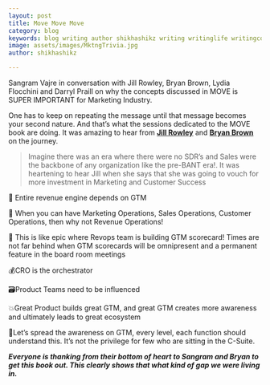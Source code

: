 ```yaml
---
layout: post
title: Move Move Move
category: blog
keywords: blog writing author shikhashikz writing writinglife writingcommunity dailyblogpost dailyblogpostchallenge marketing abm
image: assets/images/MktngTrivia.jpg
author: shikhashikz

---
```

Sangram Vajre in conversation with Jill Rowley, Bryan Brown, Lydia Flocchini and Darryl Praill on why the concepts discussed in MOVE is SUPER IMPORTANT for Marketing Industry.

One has to keep on repeating the message until that message becomes your second nature. And that’s what the sessions dedicated to the MOVE book are doing. It was amazing to hear from **[Jill Rowley](https://www.linkedin.com/in/jillrowley/)** and **[Bryan Brown](https://www.linkedin.com/in/getvision/)** on the journey. 

>Imagine there was an era where there were no SDR’s and Sales were the backbone of any organization like the pre-BANT era!. It was heartening to hear Jill when she says that she was going to vouch for more investment in Marketing and Customer Success


🚒 Entire revenue engine depends on GTM

💸 When you can have Marketing Operations, Sales Operations, Customer Operations, then why not Revenue Operations!

🎼 This is like epic where Revops team is building GTM scorecard! Times are not far behind when GTM scorecards will be omnipresent and a permanent feature in the board room meetings

💰CRO is the orchestrator

🗃️Product Teams need to be influenced

💥Great Product builds great GTM, and great GTM creates more awareness and ultimately leads to great ecosystem

🔦Let’s spread the awareness on GTM, every level, each function should understand this. It’s not the privilege for few who are sitting in the C-Suite.

***Everyone is thanking from their bottom of heart to Sangram and Bryan to get this book out. This clearly shows that what kind of gap we were living in.***

